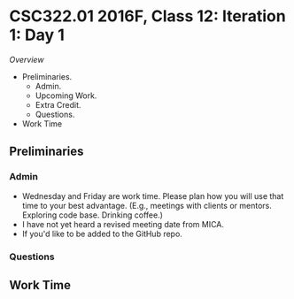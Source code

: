 CSC322.01 2016F, Class 12: Iteration 1: Day 1
=============================================

_Overview_

* Preliminaries.
    * Admin.
    * Upcoming Work.
    * Extra Credit.
    * Questions.
* Work Time

Preliminaries
-------------

### Admin

* Wednesday and Friday are work time.  Please plan how you will use that
  time to your best advantage.  (E.g., meetings with clients or mentors.
  Exploring code base.  Drinking coffee.)
* I have not yet heard a revised meeting date from MICA.
* If you'd like to be added to the GitHub repo.

### Questions

Work Time
---------
